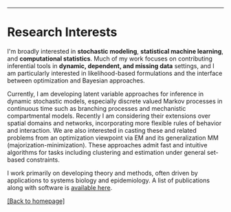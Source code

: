 
---
# [](#header-1)Research Interests

I'm broadly interested in __stochastic modeling__, __statistical machine learning__, and __computational statistics__. Much of my work focuses on contributing inferential tools in  __dynamic, dependent, and missing data__ settings, and I am particularly interested in likelihood-based formulations and the interface between optimization and Bayesian approaches.

Currently, I am developing latent variable approaches for inference in dynamic stochastic models, especially discrete valued Markov processes in continuous time such as branching processes and mechanistic compartmental models. Recently I am considering their extensions over spatial domains and networks, incorporating more flexible rules of behavior and interaction. We are also interested in casting these and related problems from an optimization viewpoint via EM and its generalization MM (majorization-minimization). These approaches admit fast and intuitive algorithms for tasks including clustering and estimation under general set-based constraints. 

I work primarily on developing theory and methods, often driven by applications to systems biology and epidemiology.  A list of publications along with software is [available here](https://jasonxu90.github.io/publications.html).

[ [Back to homepage] ](./)

